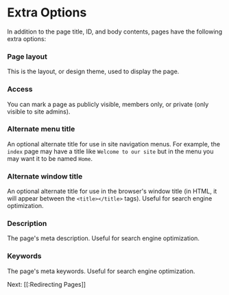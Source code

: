 # Extra Options

In addition to the page title, ID, and body contents, pages have the following extra options:

### Page layout

This is the layout, or design theme, used to display the page.

### Access

You can mark a page as publicly visible, members only, or private (only visible to site admins).

### Alternate menu title

An optional alternate title for use in site navigation menus. For example, the `index` page may have a title like `Welcome to our site` but in the menu you may want it to be named `Home`.

### Alternate window title

An optional alternate title for use in the browser's window title (in HTML, it will appear between the `<title></title>` tags). Useful for search engine optimization.

### Description

The page's meta description. Useful for search engine optimization.

### Keywords

The page's meta keywords. Useful for search engine optimization.

Next: [[:Redirecting Pages]]